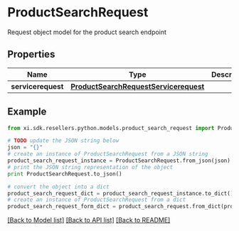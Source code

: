# ProductSearchRequest

Request object model for the product search endpoint

## Properties

Name | Type | Description | Notes
------------ | ------------- | ------------- | -------------
**servicerequest** | [**ProductSearchRequestServicerequest**](ProductSearchRequestServicerequest.md) |  | [optional] 

## Example

```python
from xi.sdk.resellers.python.models.product_search_request import ProductSearchRequest

# TODO update the JSON string below
json = "{}"
# create an instance of ProductSearchRequest from a JSON string
product_search_request_instance = ProductSearchRequest.from_json(json)
# print the JSON string representation of the object
print ProductSearchRequest.to_json()

# convert the object into a dict
product_search_request_dict = product_search_request_instance.to_dict()
# create an instance of ProductSearchRequest from a dict
product_search_request_form_dict = product_search_request.from_dict(product_search_request_dict)
```
[[Back to Model list]](../README.md#documentation-for-models) [[Back to API list]](../README.md#documentation-for-api-endpoints) [[Back to README]](../README.md)


